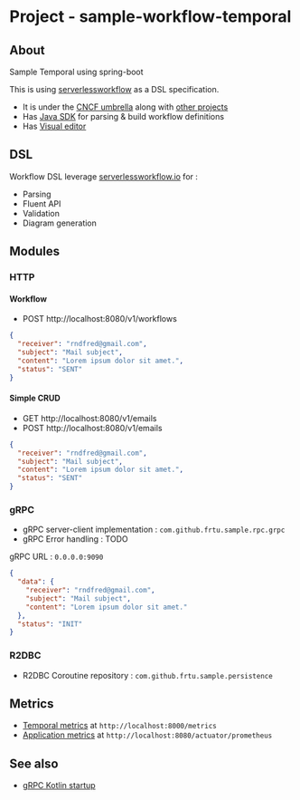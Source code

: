 # Project - sample-workflow-temporal

## About

Sample Temporal using spring-boot

This is using [serverlessworkflow](https://serverlessworkflow.github.io/) as a DSL specification. 
* It is under the [CNCF umbrella](https://www.cncf.io/projects/serverless-workflow/) along with [other projects](https://landscape.cncf.io/card-mode?category=app-definition-and-development&grouping=category)
* Has [Java SDK](https://github.com/serverlessworkflow/sdk-java) for parsing & build workflow definitions
* Has [Visual editor](https://serverlessworkflow.github.io/editor.html)


## DSL

Workflow DSL leverage [serverlessworkflow.io](https://serverlessworkflow.io/) for :

* Parsing
* Fluent API
* Validation
* Diagram generation

## Modules

### HTTP

#### Workflow

* POST http://localhost:8080/v1/workflows
```json
{
  "receiver": "rndfred@gmail.com",
  "subject": "Mail subject",
  "content": "Lorem ipsum dolor sit amet.",
  "status": "SENT"
}
```

#### Simple CRUD

* GET http://localhost:8080/v1/emails
* POST http://localhost:8080/v1/emails
```json
{
  "receiver": "rndfred@gmail.com",
  "subject": "Mail subject",
  "content": "Lorem ipsum dolor sit amet.",
  "status": "SENT"
}
```

### gRPC

* gRPC server-client implementation : ```com.github.frtu.sample.rpc.grpc```
* gRPC Error handling : TODO

gRPC URL : `0.0.0.0:9090`

```json
{
  "data": {
    "receiver": "rndfred@gmail.com",
    "subject": "Mail subject",
    "content": "Lorem ipsum dolor sit amet."
  },
  "status": "INIT"
}
```

### R2DBC

* R2DBC Coroutine repository : ```com.github.frtu.sample.persistence```

## Metrics

* [Temporal metrics](http://localhost:8000/metrics) at `http://localhost:8000/metrics`
* [Application metrics](http://localhost:8080/actuator/prometheus) at `http://localhost:8080/actuator/prometheus`

## See also

* [gRPC Kotlin startup](https://grpc.io/docs/languages/kotlin/)